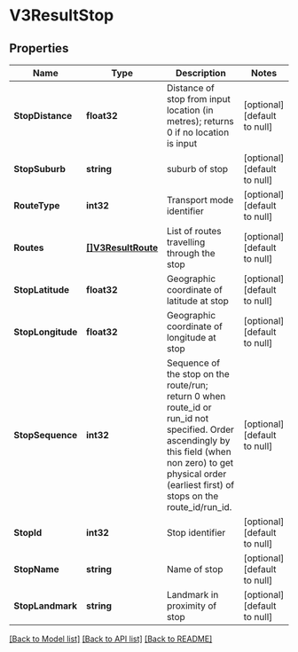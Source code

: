 # V3ResultStop

## Properties
Name | Type | Description | Notes
------------ | ------------- | ------------- | -------------
**StopDistance** | **float32** | Distance of stop from input location (in metres); returns 0 if no location is input | [optional] [default to null]
**StopSuburb** | **string** | suburb of stop | [optional] [default to null]
**RouteType** | **int32** | Transport mode identifier | [optional] [default to null]
**Routes** | [**[]V3ResultRoute**](V3.ResultRoute.md) | List of routes travelling through the stop | [optional] [default to null]
**StopLatitude** | **float32** | Geographic coordinate of latitude at stop | [optional] [default to null]
**StopLongitude** | **float32** | Geographic coordinate of longitude at stop | [optional] [default to null]
**StopSequence** | **int32** | Sequence of the stop on the route/run; return 0 when route_id or run_id not specified. Order ascendingly by this field (when non zero) to get physical order (earliest first) of stops on the route_id/run_id. | [optional] [default to null]
**StopId** | **int32** | Stop identifier | [optional] [default to null]
**StopName** | **string** | Name of stop | [optional] [default to null]
**StopLandmark** | **string** | Landmark in proximity of stop | [optional] [default to null]

[[Back to Model list]](../README.md#documentation-for-models) [[Back to API list]](../README.md#documentation-for-api-endpoints) [[Back to README]](../README.md)

